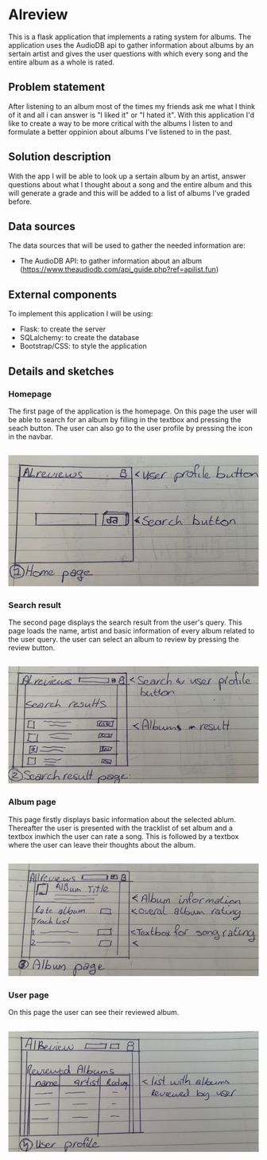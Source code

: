 # Alreview

This is a flask application that implements a rating system for albums. The application uses the AudioDB api to gather information
about albums by an sertain artist and gives the user questions with which every song and the entire album as a whole is rated.

## Problem statement

After listening to an album most of the times my friends ask me what I think of it and all i can answer is "I liked it" or "I hated it". With this application I'd like to create a way to be more critical with the albums I listen to and formulate a better oppinion about albums I've listened to in the past.

## Solution description

With the app I will be able to look up a sertain album by an artist, answer questions about what I thought about a song and the entire album and this will generate a grade and this will be added to a list of albums I've graded before.

## Data sources

The data sources that will be used to gather the needed information are:

- The AudioDB API: to gather information about an album (https://www.theaudiodb.com/api_guide.php?ref=apilist.fun)

## External components

To implement this application I will be using:

- Flask: to create the server
- SQLalchemy: to create the database
- Bootstrap/CSS: to style the application

## Details and sketches

### Homepage
The first page of the application is the homepage. On this page the user will be able to 
search for an album by filling in the textbox and pressing the seach button. The user can also
go to the user profile by pressing the icon in the navbar. 

![homepage](doc/1.JPG)
---

### Search result
The second page displays the search result from the user's query. This page loads the name, 
artist and basic information of every album related to the user query. the user can select an album 
to review by pressing the review button. 

![search result](doc/2.JPG)
---

### Album page 
This page firstly displays basic information about the selected ablum. Thereafter the user is presented
with the tracklist of set album and a textbox inwhich the user can rate a song. This is followed by
a textbox where the user can leave their thoughts about the album. 

![Album page](doc/3.JPG)
---

### User page

On this page the user can see their reviewed album.

![User profile](doc/4.JPG)
---
